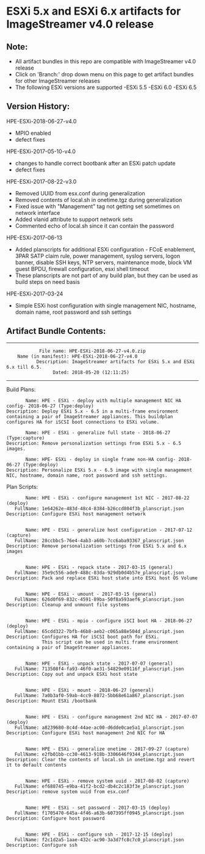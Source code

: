 # ESXi 5.x and ESXi 6.x artifacts for ImageStreamer v4.0 release
## Note:
- All artifact bundles in this repo are compatible with ImageStreamer v4.0 release
- Click on 'Branch:' drop down menu on this page to get artifact bundles for other ImageStreamer releases
- The following ESXi versions are supported
	-ESXi 5.5
	-ESXi 6.0
	-ESXi 6.5

## Version History:

HPE-ESXi-2018-06-27-v4.0
   - MPIO enabled
   - defect fixes

HPE-ESXi-2017-05-10-v4.0
   - changes to handle correct bootbank after an ESXi patch update
   - defect fixes

HPE-ESXi-2017-08-22-v3.0
   - Removed UUID from esx.conf during generalization
   - Removed contents of local.sh in onetime.tgz during generalization
   - Fixed issue with "Management" tag not getting set sometimes on network interface
   - Added vlanid attribute to support network sets   
   - Commented echo of local.sh since it can contain the password

HPE-ESXi-2017-06-13
   - Added planscripts for additional ESXi configuration - FCoE enablement, 3PAR SATP claim rule, power management, syslog servers, logon banner, disable SSH keys, NTP servers, maintenance mode, block VM guest BPDU, firewall configuration, esxi shell timeout
   - These planscripts are not part of any build plan, but they can be used as build steps on need basis 

HPE-ESXi-2017-03-24
   - Simple ESXi host configuration with single management NIC, hostname, domain name, root password and ssh settings
   

## Artifact Bundle Contents:

--------------------------------------------------------------------------------

	            File name: HPE-ESXi-2018-06-27-v4.0.zip
		Name (in manifest): HPE-ESXi-2018-06-27-v4.0
		       Description: ImageStreamer artifacts for ESXi 5.x and ESXi 6.x till 6.5.
		             Dated: 2018-05-20 (12:11:25)

--------------------------------------------------------------------------------

Build Plans:

	       Name: HPE - ESXi - deploy with multiple management NIC HA config- 2018-06-27 (Type:deploy)
	Description: Deploy ESXi 5.x - 6.5 in a multi-frame environment containing a pair of ImageStreamer appliances. This buildplan configures HA for iSCSI boot connections to ESXi volume. 

	       Name: HPE - ESXi - generalize full state - 2018-06-27 (Type:capture)
	Description: Remove personalization settings from ESXi 5.x - 6.5 images.
	            
	       Name: HPE- ESXi - deploy in single frame non-HA config- 2018-06-27 (Type:deploy)
	Description: Personalize ESXi 5.x - 6.5 image with single management NIC, hostname, domain name, root password and ssh settings. 


Plan Scripts:

	       Name: HPE - ESXi - configure management 1st NIC - 2017-08-22 (deploy)
	   FullName: 1e64262e-483d-48c4-8384-b26ccd804f3b_planscript.json
	Description: Configure ESXi host management network


	       Name: HPE - ESXi - generalize host configuration - 2017-07-12 (capture)
	   FullName: 28ccbbc5-76e4-4ab3-a60b-7cc6aba93367_planscript.json
	Description: Remove personalization settings from ESXi 5.x and 6.x images


	       Name: HPE - ESXi - repack state - 2017-03-15 (general)
	   FullName: 35e9c556-ade9-488c-83da-929db0d4b57e_planscript.json
	Description: Pack and replace ESXi host state into ESXi host OS Volume


	       Name: HPE - ESXi - umount - 2017-03-15 (general)
	   FullName: 626d0f69-832c-4591-89ba-50f8a593aef6_planscript.json
	Description: Cleanup and unmount file systems


	       Name: HPE - ESXi - mpio - configure iSCI boot HA - 2018-06-27 (deploy)
	   FullName: 65cdd322-7bfb-46b8-aeb2-c065a88e504d_planscript.json
	Description: Configures HA for iSCSI boot path for ESXi. 
	             This script can be used in multi frame environment containing a pair of ImageStreamer appliances.


	       Name: HPE - ESXi - unpack state - 2017-07-07 (general)
	   FullName: 713508f4-fa93-46f0-ae31-54829e09116f_planscript.json
	Description: Copy out and unpack ESXi host state


	       Name: HPE - ESXi - mount - 2018-06-27 (general)
	   FullName: 7a0b3af0-59ab-4cc9-8072-5bb68e61a867_planscript.json
	Description: Mount ESXi /bootbank


	       Name: HPE - ESXi - configure management 2nd NIC HA - 2017-07-07 (deploy)
	   FullName: a8239680-8c4d-44ae-ac00-d6dde0cae5a1_planscript.json
	Description: Configure ESXi host management 2nd NIC for HA


	       Name: HPE - ESXi - generalize onetime - 2017-09-27 (capture)
	   FullName: e2fb01bb-cc30-4613-918b-3306646f9344_planscript.json
	Description: Clear the contents of local.sh in onetime.tgz and revert it to default contents


	       Name: HPE - ESXi - remove system uuid - 2017-08-02 (capture)
	   FullName: ef688745-e9ba-41f2-bcd2-db4c2c183f3e_planscript.json
	Description: remove system uuid from esx.conf


	       Name: HPE - ESXi - set password - 2017-03-15 (deploy)
	   FullName: f1705470-645a-4f46-a63b-607395ff0945_planscript.json
	Description: Configure host password


	       Name: HPE - ESXi - configure ssh - 2017-12-15 (deploy)
	   FullName: f2c1d2a5-1aae-432c-ac90-3a3d7fc8c7c0_planscript.json
	Description: Configure ssh





